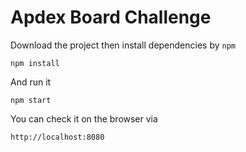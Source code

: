 # Apdex Board Challenge

Download the project then install dependencies by `npm`

```
npm install
```

And run it

```
npm start
```

You can check it on the browser via

```
http://localhost:8080
```
